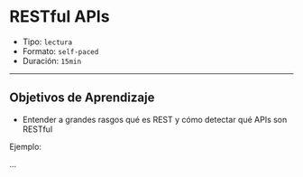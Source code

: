 # RESTful APIs

- Tipo: `lectura`
- Formato: `self-paced`
- Duración: `15min`

***

## Objetivos de Aprendizaje

- Entender a grandes rasgos qué es REST y cómo detectar qué APIs son RESTful

Ejemplo:

...